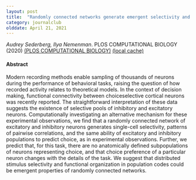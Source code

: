 ```yaml
---
layout: post
title:  "Randomly connected networks generate emergent selectivity and predict decoding properties of large populations of neurons (2020)"
category: journalclub
olddate: April 21, 2021
---
```

 
*Audrey Sederberg, Ilya Nemenman*. PLOS COMPUTATIONAL BIOLOGY (2020) 
[(PLOS COMPUTATIONAL BIOLOGY)](https://journals.plos.org/ploscompbiol/article?id=10.1371/journal.pcbi.1007875)
[(local cache)]({{site.url}}/journalclub/JCpapers/Sederberg20.pdf)

#### Abstract
Modern recording methods enable sampling of thousands of neurons during the performance of behavioral tasks, raising the question of how recorded activity relates to theoretical models. In the context of decision making, functional connectivity between choiceselective cortical neurons was recently reported. The straightforward interpretation of these data suggests the existence of selective pools of inhibitory and excitatory neurons. Computationally investigating an alternative mechanism for these experimental observations, we find that a randomly connected network of excitatory and inhibitory neurons generates single-cell selectivity, patterns of pairwise correlations, and the same ability of excitatory and inhibitory populations to predict choice, as in experimental observations. Further, we predict that, for this task, there are no anatomically defined subpopulations of neurons representing choice, and that choice preference of a particular neuron changes with the details of the task. We suggest that distributed stimulus selectivity and functional organization in population codes could be emergent properties of randomly connected networks.
